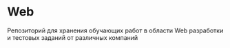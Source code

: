 # Web

Репозиторий для хранения обучающих работ в области Web разработки и тестовых заданий от различных компаний
